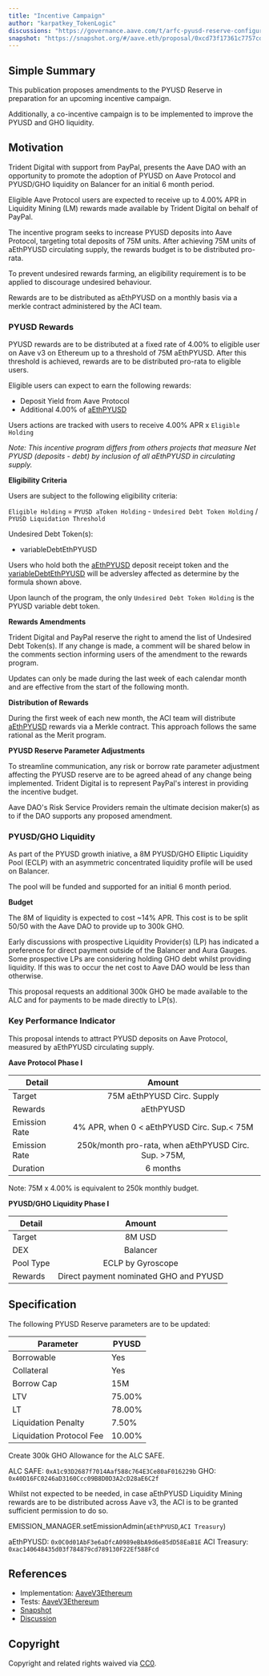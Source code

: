 ```yaml
---
title: "Incentive Campaign"
author: "karpatkey_TokenLogic"
discussions: "https://governance.aave.com/t/arfc-pyusd-reserve-configuration-update-incentive-campaign/19573"
snapshot: "https://snapshot.org/#/aave.eth/proposal/0xcd73f17361c7757cd94ec758b4d9f160b7cecefa7f4cb23b0b4ee49b5eb1b8b2"
---
```


## Simple Summary

This publication proposes amendments to the PYUSD Reserve in preparation for an upcoming incentive campaign.

Additionally, a co-incentive campaign is to be implemented to improve the PYUSD and GHO liquidity.

## Motivation

Trident Digital with support from PayPal, presents the Aave DAO with an opportunity to promote the adoption of PYUSD on Aave Protocol and PYUSD/GHO liquidity on Balancer for an initial 6 month period.

Eligible Aave Protocol users are expected to receive up to 4.00% APR in Liquidity Mining (LM) rewards made available by Trident Digital on behalf of PayPal.

The incentive program seeks to increase PYUSD deposits into Aave Protocol, targeting total deposits of 75M units. After achieving 75M units of aEthPYUSD circulating supply, the rewards budget is to be distributed pro-rata.

To prevent undesired rewards farming, an eligibility requirement is to be applied to discourage undesired behaviour.

Rewards are to be distributed as aEthPYUSD on a monthly basis via a merkle contract administered by the ACI team.

### PYUSD Rewards

PYUSD rewards are to be distributed at a fixed rate of 4.00% to eligible user on Aave v3 on Ethereum up to a threshold of 75M aEthPYUSD. After this threshold is achieved, rewards are to be distributed pro-rata to eligible users.

Eligible users can expect to earn the following rewards:

- Deposit Yield from Aave Protocol
- Additional 4.00% of [aEthPYUSD](https://etherscan.io/address/0x0C0d01AbF3e6aDfcA0989eBbA9d6e85dD58EaB1E)

Users actions are tracked with users to receive 4.00% APR x `Eligible Holding`

_Note: This incentive program differs from others projects that measure Net PYUSD (deposits - debt) by inclusion of all aEthPYUSD in circulating supply._

**Eligibility Criteria**

Users are subject to the following eligibility criteria:

`Eligible Holding` = `PYUSD aToken Holding` - `Undesired Debt Token Holding` / `PYUSD Liquidation Threshold`

Undesired Debt Token(s):

- variableDebtEthPYUSD

Users who hold both the [aEthPYUSD](https://etherscan.io/address/0x0C0d01AbF3e6aDfcA0989eBbA9d6e85dD58EaB1E) deposit receipt token and the [variableDebtEthPYUSD](https://etherscan.io/address/0x57B67e4DE077085Fd0AF2174e9c14871BE664546) will be adversley affected as determine by the formula shown above.

Upon launch of the program, the only `Undesired Debt Token Holding` is the PYUSD variable debt token.

**Rewards Amendments**

Trident Digital and PayPal reserve the right to amend the list of Undesired Debt Token(s). If any change is made, a comment will be shared below in the comments section informing users of the amendment to the rewards program.

Updates can only be made during the last week of each calendar month and are effective from the start of the following month.

**Distribution of Rewards**

During the first week of each new month, the ACI team will distribute [aEthPYUSD](https://etherscan.io/address/0x0C0d01AbF3e6aDfcA0989eBbA9d6e85dD58EaB1E) rewards via a Merkle contract. This approach follows the same rational as the Merit program.

**PYUSD Reserve Parameter Adjustments**

To streamline communication, any risk or borrow rate parameter adjustment affecting the PYUSD reserve are to be agreed ahead of any change being implemented. Trident Digital is to represent PayPal's interest in providing the incentive budget.

Aave DAO's Risk Service Providers remain the ultimate decision maker(s) as to if the DAO supports any proposed amendment.

### PYUSD/GHO Liquidity

As part of the PYUSD growth iniative, a 8M PYUSD/GHO Elliptic Liquidity Pool (ECLP) with an asymmetric concentrated liquidity profile will be used on Balancer.

The pool will be funded and supported for an initial 6 month period.

**Budget**

The 8M of liquidity is expected to cost ~14% APR. This cost is to be split 50/50 with the Aave DAO to provide up to 300k GHO.

Early discussions with prospective Liquidity Provider(s) (LP) has indicated a preference for direct payment outside of the Balancer and Aura Gauges. Some prospective LPs are considering holding GHO debt whilst providing liquidity. If this was to occur the net cost to Aave DAO would be less than otherwise.

This proposal requests an additional 300k GHO be made available to the ALC and for payments to be made directly to LP(s).

### Key Performance Indicator

This proposal intends to attract PYUSD deposits on Aave Protocol, measured by aEthPYUSD circulating supply.

**Aave Protocol Phase I**

| Detail        |                        Amount                        |
| ------------- | :--------------------------------------------------: |
| Target        |              75M aEthPYUSD Circ. Supply              |
| Rewards       |                      aEthPYUSD                       |
| Emission Rate |      4% APR, when 0 < aEthPYUSD Circ. Sup.< 75M      |
| Emission Rate | 250k/month pro-rata, when aEthPYUSD Circ. Sup. >75M, |
| Duration      |                       6 months                       |

Note: 75M x 4.00% is equivalent to 250k monthly budget.

**PYUSD/GHO Liquidity Phase I**

| Detail    |                 Amount                 |
| --------- | :------------------------------------: |
| Target    |                 8M USD                 |
| DEX       |                Balancer                |
| Pool Type |           ECLP by Gyroscope            |
| Rewards   | Direct payment nominated GHO and PYUSD |

## Specification

The following PYUSD Reserve parameters are to be updated:

| Parameter                | PYUSD  |
| ------------------------ | ------ |
| Borrowable               | Yes    |
| Collateral               | Yes    |
| Borrow Cap               | 15M    |
| LTV                      | 75.00% |
| LT                       | 78.00% |
| Liquidation Penalty      | 7.50%  |
| Liquidation Protocol Fee | 10.00% |

Create 300k GHO Allowance for the ALC SAFE.

ALC SAFE: `0xA1c93D2687f7014Aaf588c764E3Ce80aF016229b`
GHO: `0x40D16FC0246aD3160Ccc09B8D0D3A2cD28aE6C2f`

Whilst not expected to be needed, in case aEthPYUSD Liquidity Mining rewards are to be distributed across Aave v3, the ACI is to be granted sufficient permission to do so.

EMISSION_MANAGER.setEmissionAdmin(`aEthPYUSD`,`ACI Treasury`)

aEthPYUSD: `0x0C0d01AbF3e6aDfcA0989eBbA9d6e85dD58EaB1E`
ACI Treasury: `0xac140648435d03f784879cd789130F22Ef588Fcd`

## References

- Implementation: [AaveV3Ethereum](https://github.com/bgd-labs/aave-proposals-v3/blob/main/src/20241028_AaveV3Ethereum_IncentiveCampaign/AaveV3Ethereum_IncentiveCampaign_20241028.sol)
- Tests: [AaveV3Ethereum](https://github.com/bgd-labs/aave-proposals-v3/blob/main/src/20241028_AaveV3Ethereum_IncentiveCampaign/AaveV3Ethereum_IncentiveCampaign_20241028.t.sol)
- [Snapshot](https://snapshot.org/#/aave.eth/proposal/0xcd73f17361c7757cd94ec758b4d9f160b7cecefa7f4cb23b0b4ee49b5eb1b8b2)
- [Discussion](https://governance.aave.com/t/arfc-pyusd-reserve-configuration-update-incentive-campaign/19573)

## Copyright

Copyright and related rights waived via [CC0](https://creativecommons.org/publicdomain/zero/1.0/).

